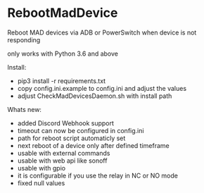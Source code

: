 # RebootMadDevice
Reboot MAD devices via ADB or PowerSwitch when device is not responding

only works with Python 3.6 and above

Install:
- pip3 install -r requirements.txt
- copy config.ini.example to config.ini and adjust the values
- adjust CheckMadDevicesDaemon.sh with install path

Whats new:
- added Discord Webhook support
- timeout can now be configured in config.ini
- path for reboot script automaticly set
- next reboot of a device only after defined timeframe
- usable with external commands
- usable with web api like sonoff
- usable with gpio
- it is configurable if you use the relay in NC or NO mode
- fixed null values

